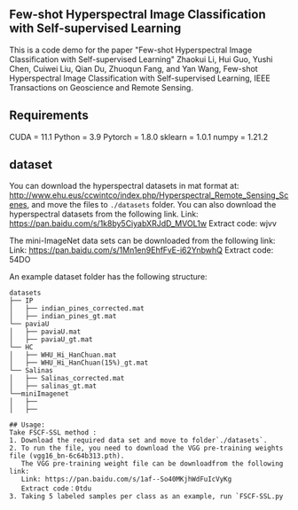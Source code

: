 ## Few-shot Hyperspectral Image Classification with Self-supervised Learning
This is a code demo for the paper "Few-shot Hyperspectral Image Classification with Self-supervised Learning"
Zhaokui Li, Hui Guo, Yushi Chen, Cuiwei Liu, Qian Du, Zhuoqun Fang, and Yan Wang, Few-shot Hyperspectral Image Classification with Self-supervised Learning, IEEE Transactions on Geoscience and Remote Sensing.

## Requirements
CUDA = 11.1
Python = 3.9 
Pytorch = 1.8.0
sklearn = 1.0.1
numpy = 1.21.2

## dataset
You can download the hyperspectral datasets in mat format at: http://www.ehu.eus/ccwintco/index.php/Hyperspectral_Remote_Sensing_Scenes, and move the files to `./datasets` folder.
You can also download the hyperspectral datasets from the following link.
Link: https://pan.baidu.com/s/1k8by5CiyabXRJdD_MVOL1w 
Extract code: wjvv

The mini-ImageNet data sets can be downloaded from the following link:
Link: https://pan.baidu.com/s/1Mn1en9EhfFvE-i62YnbwhQ
Extract code: 54DO

An example dataset folder has the following structure:
```
datasets
├── IP
│   ├── indian_pines_corrected.mat
│   ├── indian_pines_gt.mat
└── paviaU
│   ├── paviaU.mat
│   ├── paviaU_gt.mat
└── HC
│   ├── WHU_Hi_HanChuan.mat
│   ├── WHU_Hi_HanChuan(15%)_gt.mat
└── Salinas
│   ├── Salinas_corrected.mat
│   ├── salinas_gt.mat
└──miniImagenet
│   ├── 
│   ├── 

## Usage:
Take FSCF-SSL method : 
1. Download the required data set and move to folder`./datasets`.
2. To run the file, you need to download the VGG pre-training weights file (vgg16_bn-6c64b313.pth).
   The VGG pre-training weight file can be downloadfrom the following link:
   Link: https://pan.baidu.com/s/1af--So40MKjhWdFuIcVyKg 
   Extract code：0tdu
3. Taking 5 labeled samples per class as an example, run `FSCF-SSL.py

```
